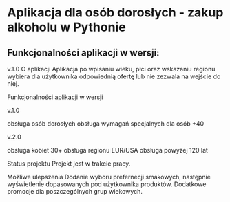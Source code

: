# Aplikacja dla osób dorosłych - zakup alkoholu w Pythonie

## Funkcjonalności aplikacji w wersji:

v.1.0
O aplikacji
Aplikacja po wpisaniu wieku, płci oraz wskazaniu regionu wybiera dla użytkownika odpowiednią ofertę lub nie zezwala na wejście do niej.

Funkcjonalności aplikacji w wersji

v.1.0

 obsługa osób dorosłych
 obsługa wymagań specjalnych dla osób +40

v.2.0

 obsługa kobiet 30+ 
 obsługa regionu EUR/USA 
 obsługa powyżej 120 lat 

Status projektu
Projekt jest w trakcie pracy.

Możliwe ulepszenia
Dodanie wyboru prefernecji smakowych, następnie wyświetlenie dopasowanych pod użytkownika produktów.
Dodatkowe promocje dla poszczególnych grup wiekowych.